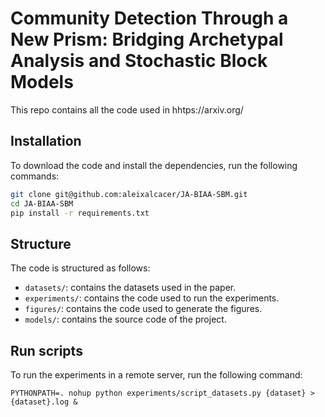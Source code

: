 # Community Detection Through a New Prism: Bridging Archetypal Analysis and Stochastic Block Models

This repo contains all the code used in hhtps://arxiv.org/

## Installation

To download the code and install the dependencies, run the following commands:

```bash
git clone git@github.com:aleixalcacer/JA-BIAA-SBM.git
cd JA-BIAA-SBM
pip install -r requirements.txt
```

## Structure

The code is structured as follows:

- `datasets/`: contains the datasets used in the paper.
- `experiments/`: contains the code used to run the experiments.
- `figures/`: contains the code used to generate the figures.
- `models/`: contains the source code of the project.

## Run scripts

To run the experiments in a remote server, run the following command:

```shell
PYTHONPATH=. nohup python experiments/script_datasets.py {dataset} > {dataset}.log &
```
